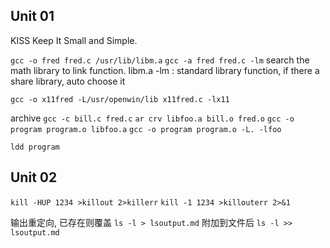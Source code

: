 ## Unit 01
KISS
Keep It Small and Simple.

`gcc -o fred fred.c /usr/lib/libm.a`
`gcc -a fred fred.c -lm`
search the math library to link function.
libm.a
-lm : standard library function, if there a share library, auto choose it

`gcc -o x11fred -L/usr/openwin/lib x11fred.c -lx11`

archive
`gcc -c bill.c fred.c`
`ar crv libfoo.a bill.o fred.o`
`gcc -o program program.o libfoo.a`
`gcc -o program program.o -L. -lfoo`

`ldd program`


## Unit 02
`kill -HUP 1234 >killout 2>killerr`
`kill -1 1234 >killouterr 2>&1`

输出重定向, 已存在则覆盖
`ls -l > lsoutput.md`
附加到文件后
`ls -l >> lsoutput.md`




